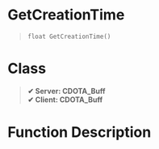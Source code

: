 # GetCreationTime
> `float GetCreationTime()`
# Class
> __✔ Server: CDOTA_Buff__  
> __✔ Client: CDOTA_Buff__  
# Function Description

